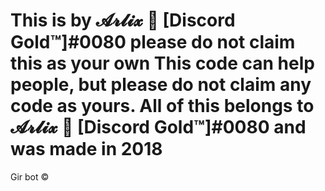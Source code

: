 This is by 𝓐𝓻𝓵𝓲𝔁 🎄 [Discord Gold™]#0080 please do not claim this as your own
This code can help people, but please do not claim any code as yours.
All of this belongs to 𝓐𝓻𝓵𝓲𝔁 🎄 [Discord Gold™]#0080 and was made in 2018
===============================================
Gir bot ©
